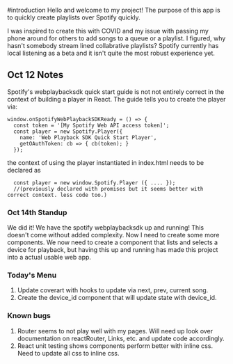 
#introduction
Hello and welcome to my project!
The purpose of this app is to quickly create playlists over Spotify quickly.

I was inspired to create this with COVID and my issue with passing my phone around
for others to add songs to a queue or a playlist. I figured, why hasn't somebody stream
lined collabrative playlists? Spotify currently has local listening as a beta and it isn't
quite the most robust experience yet.

## Oct 12 Notes

Spotify's webplaybacksdk quick start guide is not not entirely correct in the context of 
building a player in React. The guide tells you to create the player via:

```
window.onSpotifyWebPlaybackSDKReady = () => {
  const token = '[My Spotify Web API access token]';
  const player = new Spotify.Player({
    name: 'Web Playback SDK Quick Start Player',
    getOAuthToken: cb => { cb(token); }
  });
```
the context of using the player instantiated in index.html needs to be declared as 
```
  const player = new window.Spotify.Player ({ .... });
  //(previously declared with promises but it seems better with correct context. less code too.)
```

### Oct 14th Standup

We did it! We have the spotify webplaybacksdk up and running!
This doesn't come without added complexity. Now I need to create some more components.
We now need to create a component that lists and selects a device for playback,
but having this up and running has made this project into a actual usable web app.

### Today's Menu

1. Update coverart with hooks to update via next, prev, current song.
2. Create the device_id component that will update state with device_id.

### Known bugs

1. Router seems to not play well with my pages. Will need up look over documentation on reactRouter, Links, etc. and update code accordingly.
2. React unit testing shows components perform better with inline css. Need to update all css to inline css.
